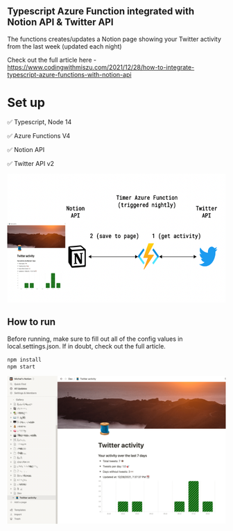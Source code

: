 ## Typescript Azure Function integrated with Notion API & Twitter API

The functions creates/updates a Notion page showing your Twitter activity from the last week (updated each night)

Check out the full article here - https://www.codingwithmiszu.com/2021/12/28/how-to-integrate-typescript-azure-functions-with-notion-api

# Set up

✅ Typescript, Node 14

✅ Azure Functions V4

✅ Notion API

✅ Twitter API v2

<img src="https://github.com/miszu/NotionAzureFunctionsTwitterSync/blob/main/diagram.png?raw=true" width="615" height="297"/>

## How to run

Before running, make sure to fill out all of the config values in local.settings.json. If in doubt, check out the full article.

```
npm install
npm start
```

![Image](https://github.com/miszu/NotionAzureFunctionsTwitterSync/blob/main/notionpage.png?raw=true)
